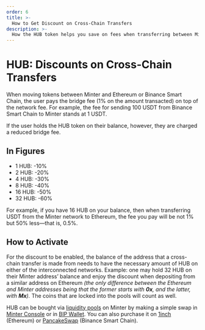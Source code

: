 ```yaml
---
order: 6
title: >-
  How to Get Discount on Cross-Chain Transfers
description: >-
  How the HUB token helps you save on fees when transferring between Minter, Ethereum, and Binance Smart Chain.
---
```


# HUB: Discounts on Cross-Chain Transfers

When moving tokens between Minter and Ethereum or Binance Smart Chain, the user pays the bridge fee (1% on the amount transacted) on top of the network fee. For example, the fee for sending 100 USDT from Binance Smart Chain to Minter stands at 1 USDT.

If the user holds the HUB token on their balance, however, they are charged a reduced bridge fee.

## In Figures

- 1 HUB: -10%
- 2 HUB: -20%
- 4 HUB: -30%
- 8 HUB: -40%
- 16 HUB: -50%
- 32 HUB: -60%

For example, if you have 16 HUB on your balance, then when transferring USDT from the Minter network to Ethereum, the fee you pay will be not 1% but 50% less—that is, 0.5%.

## How to Activate

For the discount to be enabled, the balance of the address that a cross-chain transfer is made from needs to have the necessary amount of HUB on either of the interconnected networks. Example: one may hold 32 HUB on their Minter address’ balance and enjoy the discount when depositing from a similar address on Ethereum *(the only difference between the Ethereum and Minter addresses being that the former starts with **0x**, and the latter, with **Mx**).* The coins that are locked into the pools will count as well.

HUB can be bought via [liquidity pools](https://explorer.minter.network/coins/HUB) on Minter by making a simple swap in [Minter Console](https://console.minter.network/swap) or in [BIP Wallet](https://www.bip.to/). You can also purchase it on [1inch](https://app.1inch.io/#/1/swap/USDT/0x8e9A29e7Ed21DB7c5B2E1cd75e676dA0236dfB45) (Ethereum) or [PancakeSwap](https://pancakeswap.finance/swap?inputCurrency=0xbb4cdb9cbd36b01bd1cbaebf2de08d9173bc095c&outputCurrency=0x8ac0a467f878f3561d309cf9b0994b0530b0a9d2) (Binance Smart Chain).
